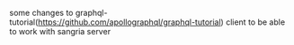 some changes to graphql-tutorial(https://github.com/apollographql/graphql-tutorial) client to be able to work with sangria server
